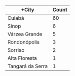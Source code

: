 |+City | Count |
|------------ | -----------|
| Cuiabá | 60 |
| Sinop | 6 |
| Várzea Grande | 5 |
| Rondonópolis | 3 |
| Sorriso | 2 |
| Alta Floresta | 1 |
| Tangará da Serra | 1 |
